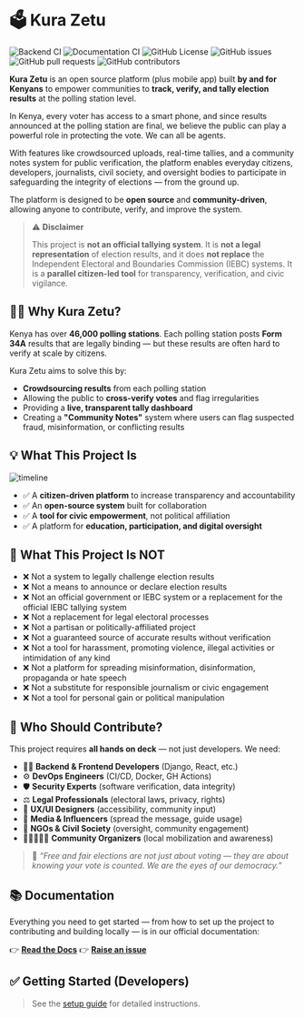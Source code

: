 
# 🗳️ Kura Zetu

![Backend CI](https://github.com/shamash92/KuraZetu/actions/workflows/django.yml/badge.svg)
![Documentation CI](https://github.com/shamash92/KuraZetu/actions/workflows/automatic-doc-checks.yml/badge.svg)
![GitHub License](https://img.shields.io/github/license/shamash92/KuraZetu?label=License&color=blue)
![GitHub issues](https://img.shields.io/github/issues/shamash92/KuraZetu)
![GitHub pull requests](https://img.shields.io/github/issues-pr/shamash92/KuraZetu)
![GitHub contributors](https://img.shields.io/github/contributors/shamash92/KuraZetu)

**Kura Zetu** is an open source platform (plus mobile app) built **by and for Kenyans** to empower communities to **track, verify, and tally election results** at the polling station level.

In Kenya, every voter has access to a smart phone, and since results announced at the polling station are final, we believe the public can play a powerful role in protecting the vote. We can all be agents.

With features like crowdsourced uploads, real-time tallies, and a community notes system for public verification, the platform enables everyday citizens, developers, journalists, civil society, and oversight bodies to participate in safeguarding the integrity of elections — from the ground up.

The platform is designed to be **open source** and **community-driven**, allowing anyone to contribute, verify, and improve the system.

> ⚠️ **Disclaimer**
>
> This project is **not an official tallying system**. It is **not a legal representation** of election results, and it does **not replace** the Independent Electoral and Boundaries Commission (IEBC) systems.
> It is a **parallel citizen-led tool** for transparency, verification, and civic vigilance.

## 🤷‍♂️ Why Kura Zetu?

Kenya has over **46,000 polling stations**. Each polling station posts **Form 34A** results that are legally binding — but these results are often hard to verify at scale by citizens.

Kura Zetu aims to solve this by:

- **Crowdsourcing results** from each polling station
- Allowing the public to **cross-verify votes** and flag irregularities
- Providing a **live, transparent tally dashboard**
- Creating a **"Community Notes"** system where users can flag suspected fraud, misinformation, or conflicting results

## 💡 What This Project Is

![timeline](https://github.com/user-attachments/assets/e2bf626c-1624-4d9d-991e-2eaee51259b4)

- ✅ A **citizen-driven platform** to increase transparency and accountability
- ✅ An **open-source system** built for collaboration
- ✅ A **tool for civic empowerment**, not political affiliation
- ✅ A platform for **education, participation, and digital oversight**

## 🚫 What This Project Is NOT

- ❌ Not a system to legally challenge election results
- ❌ Not a means to announce or declare election results
- ❌ Not an official government or IEBC system or a replacement for the official IEBC tallying system
- ❌ Not a replacement for legal electoral processes
- ❌ Not a partisan or politically-affiliated project
- ❌ Not a guaranteed source of accurate results without verification
- ❌ Not a tool for harassment, promoting violence, illegal activities or intimidation of any kind
- ❌ Not a platform for spreading misinformation, disinformation, propaganda or hate speech
- ❌ Not a substitute for responsible journalism or civic engagement
- ❌ Not a tool for personal gain or political manipulation

## 👥 Who Should Contribute?

This project requires **all hands on deck** — not just developers. We need:

- 🧑‍💻 **Backend & Frontend Developers** (Django, React, etc.)
- ⚙️ **DevOps Engineers** (CI/CD, Docker, GH Actions)
- 🛡️ **Security Experts** (software verification, data integrity)
- ⚖️ **Legal Professionals** (electoral laws, privacy, rights)
- 🧠 **UX/UI Designers** (accessibility, community input)
- 📣 **Media & Influencers** (spread the message, guide usage)
- 🧭 **NGOs & Civil Society** (oversight, community engagement)
- 🧑🏾‍🤝‍🧑🏽 **Community Organizers** (local mobilization and awareness)

> 💬 _“Free and fair elections are not just about voting — they are about knowing your vote is counted. We are the eyes of our democracy.”_

## 📚 Documentation

Everything you need to get started — from how to set up the project to contributing and building locally — is in our official documentation:

👉 **[Read the Docs](https://kurazetu.readthedocs.io)**
👉 **[Raise an issue](<https://github.com/shamash92/KuraZetu/issues/new?title=docs%3A+TYPE+YOUR+QUESTION+HERE&body=*Please%20describe%20the%20question%20or%20issue%20you%27re%20facing%20with%20%22Community%20Tally%20documentation%22.*%0A%0A%0A%0A%0A---%0A*Reported+from%3A+https://kurazetu.readthedocs.io/>)**

## ✅ Getting Started (Developers)

> See the [setup guide](https://kurazetu.readthedocs.io/tutorials/setup)  for detailed instructions.
